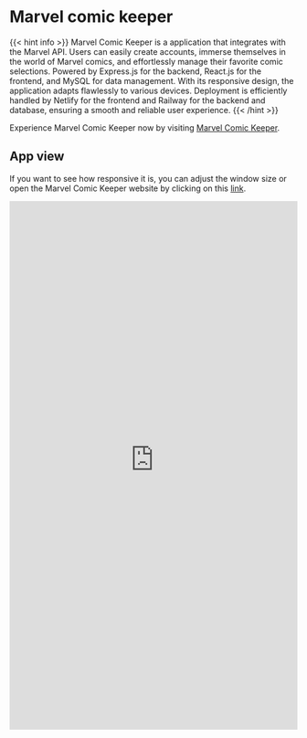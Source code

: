 
# **Marvel comic keeper**

{{< hint info >}}
Marvel Comic Keeper is a application that integrates with the Marvel API. Users can easily create accounts, immerse themselves in the world of Marvel comics, and effortlessly manage their favorite comic selections. Powered by Express.js for the backend, React.js for the frontend, and MySQL for data management. With its responsive design, the application adapts flawlessly to various devices. Deployment is efficiently handled by Netlify for the frontend and Railway for the backend and database, ensuring a smooth and reliable user experience.
 {{< /hint >}}

Experience Marvel Comic Keeper now by visiting <a href="https://marvelcomickeeper.netlify.app/" target="_blank">Marvel Comic Keeper</a>.

## **App view**
If you want to see how responsive it is, you can adjust the window size or open the Marvel Comic Keeper website by clicking on this <a href="https://marvelcomickeeper.netlify.app/" target="_blank">link</a>.
<div id="iframe-container" style="width: 100%; max-width: 100%; height: 926px; margin: 0 auto; background-color: white;">
  <iframe id="iframe" src="https://marvelcomickeeper.netlify.app/" style="width: 100%; height: 100%; border: none;"></iframe>
</div>

<script>
  // Get a reference to the iframe container and the iframe itself
  var iframeContainer = document.getElementById("iframe-container");
  var iframe = document.getElementById("iframe");

  // Set the initial dimensions of the iframe container
  var width = parseInt(iframeContainer.getAttribute("data-max-width"));
  var height = 600;
  iframeContainer.style.maxWidth = width + "px";
  iframeContainer.style.height = height + "px";

  // Add an event listener to the window object to listen for resize events
  window.addEventListener("resize", function() {
    // Get the new dimensions of the iframe container
    var newWidth = window.innerWidth * 0.8;
    var newHeight = newWidth * (height / width);

    // Set the new dimensions of the iframe container and the iframe itself
    iframeContainer.style.maxWidth = newWidth + "px";
    iframeContainer.style.height = newHeight + "px";
    iframe.style.width = "100%";
    iframe.style.height = "100%";
  });
</script>